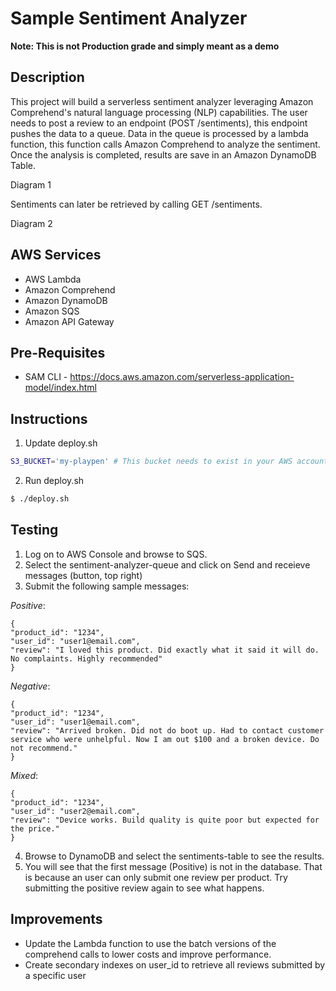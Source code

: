 # Sample Sentiment Analyzer
**Note: This is not Production grade and simply meant as a demo**

## Description

This project will build a serverless sentiment analyzer leveraging Amazon Comprehend's natural language processing (NLP) capabilities. 
The user needs to post a review to an endpoint (POST /sentiments), this endpoint pushes the data to a queue.
Data in the queue is processed by a lambda function, this function calls Amazon Comprehend to analyze the sentiment. Once the analysis is completed, results are save in an Amazon DynamoDB Table. 

Diagram 1


Sentiments can later be retrieved by calling GET /sentiments.

Diagram 2


## AWS Services

* AWS Lambda
* Amazon Comprehend
* Amazon DynamoDB
* Amazon SQS
* Amazon API Gateway

## Pre-Requisites

* SAM CLI - <https://docs.aws.amazon.com/serverless-application-model/index.html>

## Instructions

1. Update deploy.sh

  ```bash
  S3_BUCKET='my-playpen' # This bucket needs to exist in your AWS account
  ```

2. Run deploy.sh

  ```bash
  $ ./deploy.sh
  ```

## Testing
1. Log on to AWS Console and browse to SQS.
2. Select the sentiment-analyzer-queue and click on Send and receieve messages (button, top right)
3. Submit the following sample messages:

  *Positive*:
  ```
  {
  "product_id": "1234",
  "user_id": "user1@email.com",
  "review": "I loved this product. Did exactly what it said it will do. No complaints. Highly recommended"
  }
  ```

  *Negative*:
  ```
  {
  "product_id": "1234",
  "user_id": "user1@email.com",
  "review": "Arrived broken. Did not do boot up. Had to contact customer service who were unhelpful. Now I am out $100 and a broken device. Do not recommend."
  }
  ```

  *Mixed*:
  ```
  {
  "product_id": "1234",
  "user_id": "user2@email.com",
  "review": "Device works. Build quality is quite poor but expected for the price."
  }
  ```

4. Browse to DynamoDB and select the sentiments-table to see the results.
5. You will see that the first message (Positive) is not in the database. That is because an user can only submit one review per product. Try submitting the positive review again to see what happens.

## Improvements

* Update the Lambda function to use the batch versions of the comprehend calls to lower costs and improve performance.
* Create secondary indexes on user_id to retrieve all reviews submitted by a specific user
